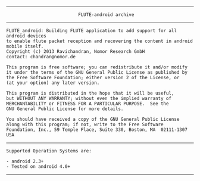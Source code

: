 ------------------------------------------------------------------------------------

                               FLUTE-android archive

------------------------------------------------------------------------------------
    FLUTE_android: Building FLUTE application to add support for all android devices
    to enable flute packet reception and recovering the content in android mobile itself.
    Copyright (c) 2013 Ravichandran, Nomor Research GmbH
    contact: chandran@nomor.de

    This program is free software; you can redistribute it and/or modify  
    it under the terms of the GNU General Public License as published by
    the Free Software Foundation; either version 2 of the License, or
    (at your option) any later version.

    This program is distributed in the hope that it will be useful,
    but WITHOUT ANY WARRANTY; without even the implied warranty of
    MERCHANTABILITY or FITNESS FOR A PARTICULAR PURPOSE.  See the
    GNU General Public License for more details.

    You should have received a copy of the GNU General Public License
    along with this program; if not, write to the Free Software
    Foundation, Inc., 59 Temple Place, Suite 330, Boston, MA  02111-1307  USA

------------------------------------------------------------------------------------

    Supported Operation Systems are:

    - android 2.3+
    - Tested on android 4.0+	

------------------------------------------------------------------------------------
